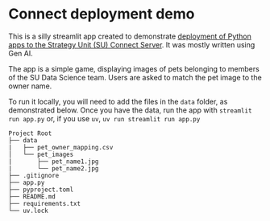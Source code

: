 # Connect deployment demo

This is a silly streamlit app created to demonstrate [deployment of Python apps to the Strategy Unit (SU) Connect Server](https://the-strategy-unit.github.io/data_science/presentations/2025-07-17_deploy-to-connect). It was mostly written using Gen AI.

The app is a simple game, displaying images of pets belonging to members of the SU Data Science team. Users are asked to match the pet image to the owner name.

To run it locally, you will need to add the files in the `data` folder, as demonstrated below.
Once you have the data, run the app with `streamlit run app.py` or, if you use `uv`, `uv run streamlit run app.py`

```
Project Root
├── data
|   ├── pet_owner_mapping.csv
│   └── pet_images
|       ├── pet_name1.jpg
|       └── pet_name2.jpg
├── .gitignore
├── app.py
├── pyproject.toml
├── README.md
├── requirements.txt
└── uv.lock
```
